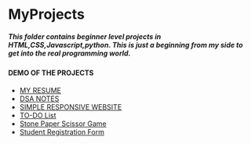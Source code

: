 <h1>MyProjects</h1>

<h5>This folder contains beginner level projects in HTML,CSS,Javascript,python.
This is just a beginning from my side to get into the real programming world.</h5>

<h4>DEMO OF THE PROJECTS</h4>
<ul>
    <li> <a href="https://thrishikshetty.github.io/Resume/">MY RESUME</a> </li>
  <li> <a href="https://thrishikshetty.github.io/-DSA-Project-noteswebiste-/"> DSA NOTES </a> </li>

  <li> <a href="https://thrishikshetty.github.io/Food-ordering-website/"> SIMPLE RESPONSIVE WEBSITE</a> </li>

  <li> <a href="https://thrishikshetty.github.io/To_Do_List/"> TO-DO List</a> </li>

   <li> <a href="https://thrishikshetty.github.io/Stone_Paper_Scissor/">Stone Paper Scissor Game</a> </li>
   <li> <a href="https://thrishikshetty.github.io/Registration_Form/">Student Registration Form</a> </li>
  
</ul>
